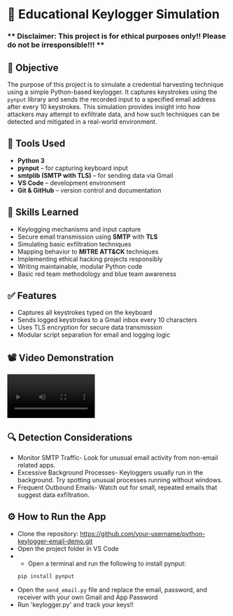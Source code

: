# 🐍 Educational Keylogger Simulation

### ** Disclaimer: This project is for ethical purposes only!! Please do not be irresponsible!!! **

## 📜 Objective

The purpose of this project is to simulate a credential harvesting technique using a simple Python-based keylogger. It captures keystrokes using the `pynput` library and sends the recorded input to a specified email address after every 10 keystrokes. This simulation provides insight into how attackers may attempt to exfiltrate data, and how such techniques can be detected and mitigated in a real-world environment. 

## 🔧 Tools Used

- **Python 3**
- **pynput** – for capturing keyboard input
- **smtplib (SMTP with TLS)** – for sending data via Gmail
- **VS Code** – development environment
- **Git & GitHub** – version control and documentation

## 🧠 Skills Learned

- Keylogging mechanisms and input capture
- Secure email transmission using **SMTP** with **TLS**
- Simulating basic exfiltration techniques
- Mapping behavior to **MITRE ATT&CK** techniques
- Implementing ethical hacking projects responsibly
- Writing maintainable, modular Python code
- Basic red team methodology and blue team awareness

## ✅ Features

- Captures all keystrokes typed on the keyboard
- Sends logged keystrokes to a Gmail inbox every 10 characters
- Uses TLS encryption for secure data transmission
- Modular script separation for email and logging logic
  
## 📽️ Video Demonstration
<video src="https://github.com/user-attachments/assets/e71172f6-4e8d-4a28-bc02-c7f5f5341897" controls width="200"></video>

## 🔍 Detection Considerations
- Monitor SMTP Traffic- Look for unusual email activity from non-email related apps.
- Excessive Background Processes- Keyloggers usually run in the background. Try spotting unusual processes running without windows.
- Frequent Outbound Emails- Watch out for small, repeated emails that suggest data exfiltration.
  
## ⚙️ How to Run the App

- Clone the repository: [https://github.com/your-username/python-keylogger-email-demo.git  ](https://github.com/Pcordova01/python-keylogger-emailer/blob/main/README.md)
- Open the project folder in VS Code
- - Open a terminal and run the following to install pynput:
  ```bash
  pip install pynput
- Open the `send_email.py` file and replace the email, password, and receiver with your own Gmail and App Password
- Run 'keylogger.py' and track your keys!!

